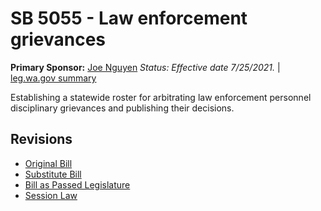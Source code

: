 # SB 5055 - Law enforcement grievances
**Primary Sponsor:** [Joe Nguyen](/person/leg/nguyen_jo.md)
*Status: Effective date 7/25/2021.* | [leg.wa.gov summary](https://app.leg.wa.gov/billsummary?BillNumber=5055&Year=2021)

Establishing a statewide roster for arbitrating law enforcement personnel disciplinary grievances and publishing their decisions.

## Revisions
* [Original Bill](1/)
* [Substitute Bill](S/)
* [Bill as Passed Legislature](S.PL/)
* [Session Law](S.SL/)